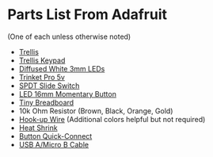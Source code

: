 # Parts List From Adafruit

(One of each unless otherwise noted)

 * [Trellis](http://www.adafruit.com/products/1616)
 * [Trellis Keypad](http://www.adafruit.com/products/1611)
 * [Diffused White 3mm LEDs](http://www.adafruit.com/products/778)
 * [Trinket Pro 5v](http://www.adafruit.com/products/2000)
 * [SPDT Slide Switch](http://www.adafruit.com/products/805)
 * [LED 16mm Momentary Button](http://www.adafruit.com/products/559)
 * [Tiny Breadboard](http://www.adafruit.com/products/65)
 * 10k Ohm Resistor (Brown, Black, Orange, Gold)
 * [Hook-up Wire](http://www.adafruit.com/products/290) (Additional colors helpful but not required)
 * [Heat Shrink](http://www.adafruit.com/products/1649)
 * [Button Quick-Connect](http://www.adafruit.com/products/1152)
 * [USB A/Micro B Cable](http://www.adafruit.com/products/592)
